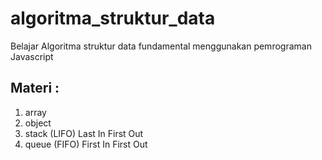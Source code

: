 # algoritma_struktur_data

Belajar Algoritma struktur data fundamental menggunakan pemrograman Javascript

## Materi :

1. array
2. object
3. stack (LIFO) Last In First Out
4. queue (FIFO) First In First Out
